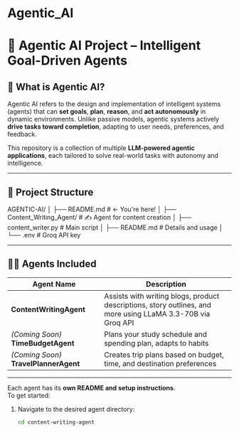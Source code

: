# Agentic_AI
# 🤖 Agentic AI Project – Intelligent Goal-Driven Agents

## 🧠 What is Agentic AI?

Agentic AI refers to the design and implementation of intelligent systems (agents) that can **set goals**, **plan**, **reason**, and **act autonomously** in dynamic environments. Unlike passive models, agentic systems actively **drive tasks toward completion**, adapting to user needs, preferences, and feedback.

This repository is a collection of multiple **LLM-powered agentic applications**, each tailored to solve real-world tasks with autonomy and intelligence.

---

## 📁 Project Structure
AGENTIC-AI/
│
├── README.md # ← You're here!
│
├── Content_Writing_Agent/ # ✍️ Agent for content creation
│ ├── content_writer.py # Main script
│ ├── README.md # Details and usage
│ └── .env # Groq API key

---

## 🤹‍♀️ Agents Included

| Agent Name              | Description |
|-------------------------|-------------|
| **ContentWritingAgent** | Assists with writing blogs, product descriptions, story outlines, and more using LLaMA 3.3-70B via Groq API |
| *(Coming Soon)* **TimeBudgetAgent** | Plans your study schedule and spending plan, adapts to habits |
| *(Coming Soon)* **TravelPlannerAgent** | Creates trip plans based on budget, time, and destination preferences |

---

Each agent has its **own README and setup instructions**.  
To get started:

1. Navigate to the desired agent directory:
   ```bash
   cd content-writing-agent
